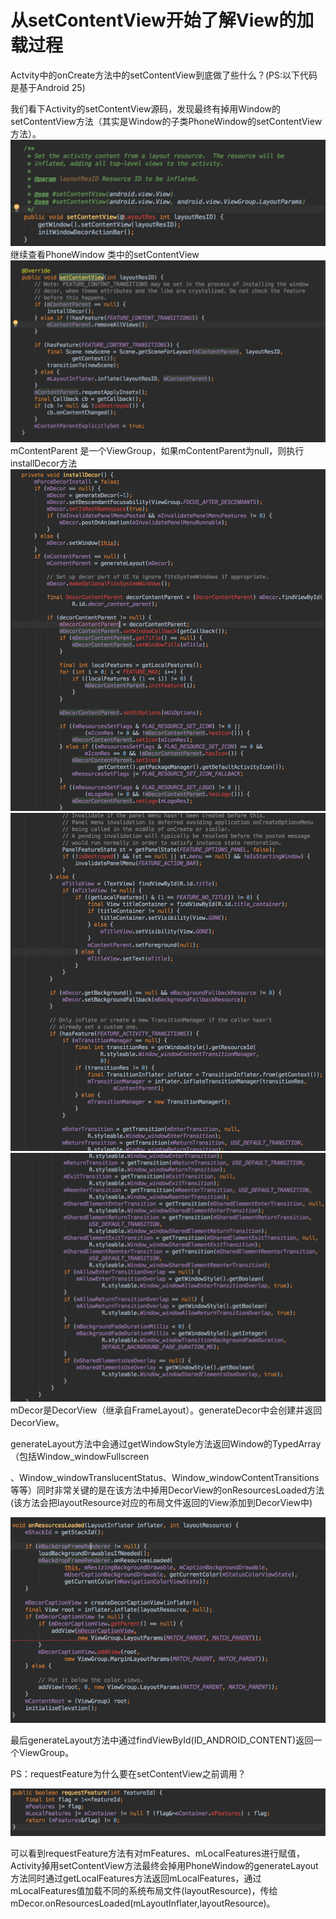 # 从setContentView开始了解View的加载过程

Actvity中的onCreate方法中的setContentView到底做了些什么？\(PS:以下代码是基于Android 25\)

我们看下Activity的setContentView源码，发现最终有掉用Window的setContentView方法（其实是Window的子类PhoneWindow的setContentView方法）。![](/assets/import.png)继续查看PhoneWindow 类中的setContentView![](/assets/import1.png)mContentParent 是一个ViewGroup，如果mContentParent为null，则执行installDecor方法![](/assets/import3.png)![](/assets/import4.png)![](/assets/import5.png)mDecor是DecorView（继承自FrameLayout）。generateDecor中会创建并返回DecorView。

generateLayout方法中会通过getWindowStyle方法返回Window的TypedArray（包括Window\_windowFullscreen

 、Window\_windowTranslucentStatus、Window\_windowContentTransitions等等）同时非常关键的是在该方法中掉用DecorView的onResourcesLoaded方法\(该方法会把layoutResource对应的布局文件返回的View添加到DecorView中\)

![](/assets/import6.png) 

 最后generateLayout方法中通过findViewById\(ID\_ANDROID\_CONTENT\)返回一个ViewGroup。



PS：requestFeature为什么要在setContentView之前调用？

![](/assets/import7.png)

 可以看到requestFeature方法有对mFeatures、mLocalFeatures进行赋值，Activity掉用setContentView方法最终会掉用PhoneWindow的generateLayout方法同时通过getLocalFeatures方法返回mLocalFeatures，通过mLocalFeatures值加载不同的系统布局文件\(layoutResource\)，传给mDecor.onResourcesLoaded\(mLayoutInflater,layoutResource\)。



 

 

 

 

 

